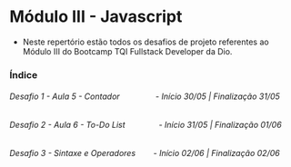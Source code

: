 # Módulo III - Javascript

- Neste repertório estão todos os desafios de projeto referentes ao Módulo III do Bootcamp TQI Fullstack Developer da Dio.

### Índice

###### Desafio 1 - Aula 5 - Contador                - Início 30/05 | Finalização 31/05

###### Desafio 2 - Aula 6 - To-Do List               - Início 31/05 | Finalização 01/06

###### Desafio 3 - Sintaxe e Operadores        - Início 02/06 | Finalização 02/06
